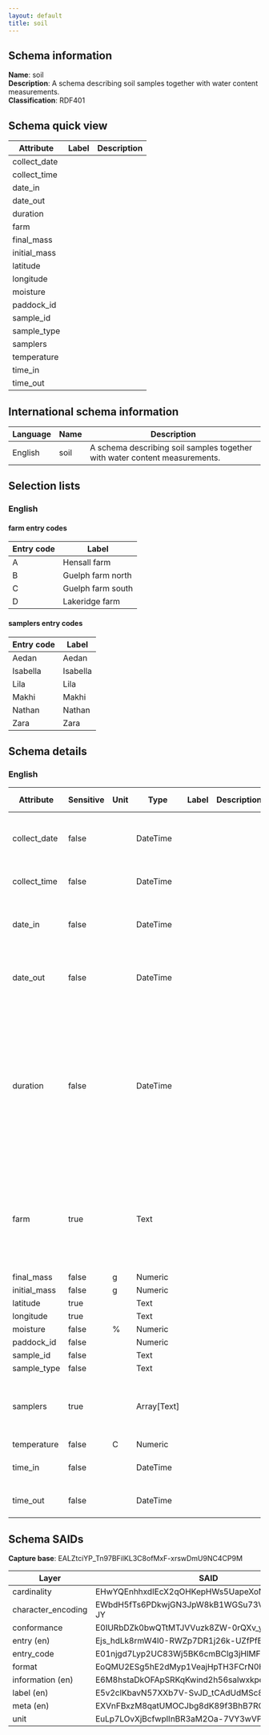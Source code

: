 ```yaml
---
layout: default  
title: soil  
---
```


## Schema information

**Name**: soil  
**Description**: A schema describing soil samples together with water content measurements.  
**Classification**: RDF401  

## Schema quick view

| Attribute | Label | Description |
| --- | --- | --- |
| collect_date |  |  |
| collect_time |  |  |
| date_in |  |  |
| date_out |  |  |
| duration |  |  |
| farm |  |  |
| final_mass |  |  |
| initial_mass |  |  |
| latitude |  |  |
| longitude |  |  |
| moisture |  |  |
| paddock_id |  |  |
| sample_id |  |  |
| sample_type |  |  |
| samplers |  |  |
| temperature |  |  |
| time_in |  |  |
| time_out |  |  |

## International schema information

| Language | Name | Description |
| --- | --- | --- |
| English | soil | A schema describing soil samples together with water content measurements. |

## Selection lists

### English

#### farm entry codes

| Entry code | Label |
| --- | --- |
| A | Hensall farm |
| B | Guelph farm north |
| C | Guelph farm south |
| D | Lakeridge farm |

#### samplers entry codes

| Entry code | Label |
| --- | --- |
| Aedan | Aedan |
| Isabella | Isabella |
| Lila | Lila |
| Makhi | Makhi |
| Nathan | Nathan |
| Zara | Zara |

## Schema details

### English

| Attribute | Sensitive | Unit | Type | Label | Description | List | Character encoding | Required entry | Format rule | Cardinality |
| --- | --- | --- | --- | --- | --- | --- | --- | --- | --- | --- |
| collect_date | false |  | DateTime |  |  | Not a list | utf-8 | true | ^\(?:\(?:19\|20\)\\d\{2\}\)\-\(?:0\[1\-9\]\|1\[0\-2\]\)\-\(?:0\[1\-9\]\|\[1\-2\]\\d\|3\[0\-1\]\)$ |  |
| collect_time | false |  | DateTime |  |  | Not a list | utf-8 | false | ^\(\[01\]\[0\-9\]\|2\[0\-3\]\):\[0\-5\]\[0\-9\]:\[0\-5\]\[0\-9\]$/gm |  |
| date_in | false |  | DateTime |  |  | Not a list | utf-8 | false | ^\(?:\(?:19\|20\)\\d\{2\}\)\-\(?:0\[1\-9\]\|1\[0\-2\]\)\-\(?:0\[1\-9\]\|\[1\-2\]\\d\|3\[0\-1\]\)$ |  |
| date_out | false |  | DateTime |  |  | Not a list | utf-8 | false | ^\(?:\(?:19\|20\)\\d\{2\}\)\-\(?:0\[1\-9\]\|1\[0\-2\]\)\-\(?:0\[1\-9\]\|\[1\-2\]\\d\|3\[0\-1\]\)$ |  |
| duration | false |  | DateTime |  |  | Not a list | utf-8 | false | ^P\(?\!$\)\(\(\\d\+Y\)\|\(\\d\+\.\\d\+Y$\)\)?\(\(\\d\+M\)\|\(\\d\+\.\\d\+M$\)\)?\(\(\\d\+W\)\|\(\\d\+\.\\d\+W$\)\)?\(\(\\d\+D\)\|\(\\d\+\.\\d\+D$\)\)?\(T\(?=\\d\)\(\(\\d\+H\)\|\(\\d\+\.\\d\+H$\)\)?\(\(\\d\+M\)\|\(\\d\+\.\\d\+M$\)\)?\(\\d\+\(\.\\d\+\)?S\)?\)??$/gm |  |
| farm | true |  | Text |  |  | Hensall farm, Guelph farm north, Guelph farm south, Lakeridge farm | utf-8 | true | ^\[A\-Z\]\*$ |  |
| final_mass | false | g | Numeric |  |  | Not a list | utf-8 | false | ^\[\-\+\]?\\d\*\\\.?\\d\+$ |  |
| initial_mass | false | g | Numeric |  |  | Not a list | utf-8 | false | ^\[\-\+\]?\\d\*\\\.?\\d\+$ |  |
| latitude | true |  | Text |  |  | Not a list | utf-8 | false |  |  |
| longitude | true |  | Text |  |  | Not a list | utf-8 | false |  |  |
| moisture | false | % | Numeric |  |  | Not a list | utf-8 | false | ^\[\-\+\]?\\d\*\\\.?\\d\+$ |  |
| paddock_id | false |  | Numeric |  |  | Not a list | utf-8 | false | ^\-?\[0\-9\]\+$ |  |
| sample_id | false |  | Text |  |  | Not a list | utf-8 | false | ^\.\{0,250\}$ |  |
| sample_type | false |  | Text |  |  | Not a list | utf-8 | false | ^\.\{0,50\}$ |  |
| samplers | true |  | Array[Text] |  |  | Aedan, Isabella, Lila, Makhi, Nathan, Zara | utf-8 | false | ^\.\{0,250\}$ | -6 |
| temperature | false | C | Numeric |  |  | Not a list | utf-8 | false | ^\[\-\+\]?\\d\*\\\.?\\d\+$ |  |
| time_in | false |  | DateTime |  |  | Not a list | utf-8 | false | ^\(\[01\]\[0\-9\]\|2\[0\-3\]\):\[0\-5\]\[0\-9\]:\[0\-5\]\[0\-9\]$/gm |  |
| time_out | false |  | DateTime |  |  | Not a list | utf-8 | false | ^\(\[01\]\[0\-9\]\|2\[0\-3\]\):\[0\-5\]\[0\-9\]:\[0\-5\]\[0\-9\]$/gm |  |

## Schema SAIDs

**Capture base**: EALZtciYP_Tn97BFilKL3C8ofMxF-xrswDmU9NC4CP9M

| Layer | SAID |
| --- | --- |
| cardinality | EHwYQEnhhxdIEcX2qOHKepHWs5UapeXoN5Xmpx1gy2e8 |
| character_encoding | EWbdH5fTs6PDkwjGN3JpW8kB1WGSu73VEe77hFoHq-JY |
| conformance | E0IURbDZk0bwQTtMTJVVuzk8ZW-0rQXv_yv1w6feRSGc |
| entry (en) | Ejs_hdLk8rmW4l0-RWZp7DR1j26k-UZfPfETko6x2agQ |
| entry_code | E01njgd7Lyp2UC83Wj5BK6cmBClg3jHIMFnPbB-4VCmg |
| format | EoQMU2ESg5hE2dMyp1VeajHpTH3FCrN0HmhRBahRBZ1o |
| information (en) | E6M8hstaDkOFApSRKqKwind2h56salwxkpesOMF5AnGI |
| label (en) | E5v2clKbavN57XXb7V-SvJD_tCAdUdMSc8MYom0ndTbM |
| meta (en) | EXVnFBxzM8qatUMOCJbg8dK89f3BhB7RCggHzjaHQt_s |
| unit | EuLp7LOvXjBcfwplInBR3aM2Oa-7VY3wVP2y7ReSbvok |
